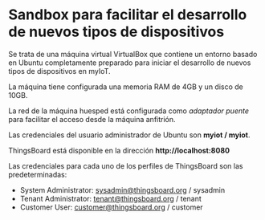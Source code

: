 # Sandbox para facilitar el desarrollo de nuevos tipos de dispositivos
Se trata de una máquina virtual VirtualBox que contiene un entorno basado en Ubuntu completamente preparado para iniciar el desarrollo de nuevos tipos de dispositivos en myIoT.

La máquina tiene configurada una memoria RAM de 4GB y un disco de 10GB.

La red de la máquina huesped está configurada como *adaptador puente* para facilitar el acceso desde la máquina anfitrión.

Las credenciales del usuario administrador de Ubuntu son **myiot / myiot**.

ThingsBoard está disponible en la dirección **http://localhost:8080**



Las credenciales para cada uno de los perfiles de ThingsBoard son las predeterminadas:
- System Administrator: sysadmin@thingsboard.org / sysadmin
- Tenant Administrator: tenant@thingsboard.org / tenant
- Customer User: customer@thingsboard.org / customer
